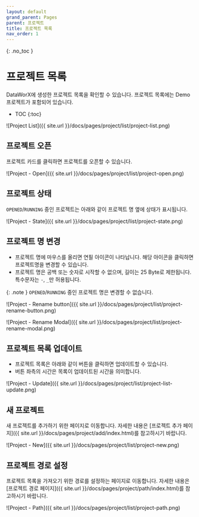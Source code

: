 ```yaml
---
layout: default
grand_parent: Pages
parent: 프로젝트
title: 프로젝트 목록
nav_order: 1
---
```


{: .no_toc }
# 프로젝트 목록
DataWorX에 생성한 프로젝트 목록을 확인할 수 있습니다. 프로젝트 목록에는 Demo 프로젝트가 포함되어 있습니다.

- TOC
{:toc}

![Project List]({{ site.url }}/docs/pages/project/list/project-list.png)


## 프로젝트 오픈
프로젝트 카드를 클릭하면 프로젝트를 오픈할 수 있습니다.

![Project - Open]({{ site.url }}/docs/pages/project/list/project-open.png)


## 프로젝트 상태
`OPENED`/`RUNNING` 중인 프로젝트는 아래와 같이 프로젝트 명 옆에 상태가 표시됩니다.

![Project - State]({{ site.url }}/docs/pages/project/list/project-state.png)


## 프로젝트 명 변경
- 프로젝트 명에 마우스를 올리면 연필 아이콘이 나타납니다. 해당 아이콘을 클릭하면 프로젝트명을 변경할 수 있습니다.
- 프로젝트 명은 공백 또는 숫자로 시작할 수 없으며, 길이는 25 Byte로 제한됩니다. 특수문자는 `-`, `_`만 허용됩니다.

{: .note }
`OPENED`/`RUNNING` 중인 프로젝트 명은 변경할 수 없습니다.

![Project - Rename button]({{ site.url }}/docs/pages/project/list/project-rename-button.png)

![Project - Rename Modal]({{ site.url }}/docs/pages/project/list/project-rename-modal.png)


## 프로젝트 목록 업데이트
- 프로젝트 목록은 아래와 같이 버튼을 클릭하면 업데이트할 수 있습니다.
- 버튼 좌측의 시간은 목록이 업데이트된 시간을 의미합니다.

![Project - Update]({{ site.url }}/docs/pages/project/list/project-list-update.png)


## 새 프로젝트
새 프로젝트를 추가하기 위한 페이지로 이동합니다. 자세한 내용은 [프로젝트 추가 페이지]({{ site.url }}/docs/pages/project/add/index.html)를 참고하시기 바랍니다.

![Project - New]({{ site.url }}/docs/pages/project/list/project-new.png)


## 프로젝트 경로 설정
프로젝트 목록을 가져오기 위한 경로를 설정하는 페이지로 이동합니다. 자세한 내용은 [프로젝트 경로 페이지]({{ site.url }}/docs/pages/project/path/index.html)를 참고하시기 바랍니다.

![Project - Path]({{ site.url }}/docs/pages/project/list/project-path.png)

